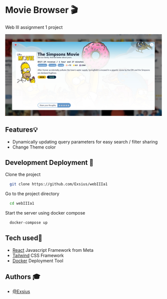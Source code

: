 
# Movie Browser 🎬

Web III assignment 1 project

![alt text](./images/movie.png)

## Features💡
- Dynamically updating query parameters for easy search / filter sharing
- Change Theme color

## Development Deployment 🚧

Clone the project

```bash
  git clone https://github.com/Exsius/webIIIa1
```

Go to the project directory

```bash
  cd webIIIa1
```

Start the server using docker compose

```bash
  docker-compose up
```

## Tech used🔧

- [React](https://github.com/facebook/react) Javascript Framework from Meta
- [Tailwind](https://tailwindcss.com/) CSS Framework
- [Docker](https://www.docker.com/) Deployment Tool

## Authors 🎓

- [@Exsius](https://www.github.com/exsius)

